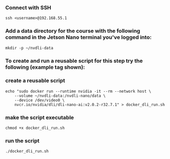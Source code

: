 ### Connect with SSH
    ssh <username>@192.168.55.1
    
### Add a data directory for the course with the following command in the Jetson Nano terminal you've logged into:  

    mkdir -p ~/nvdli-data
    
### To create and run a reusable script for this step try the following (example tag shown):

### create a reusable script
    echo "sudo docker run --runtime nvidia -it --rm --network host \
        --volume ~/nvdli-data:/nvdli-nano/data \
        --device /dev/video0 \
        nvcr.io/nvidia/dli/dli-nano-ai:v2.0.2-r32.7.1" > docker_dli_run.sh

### make the script executable
    chmod +x docker_dli_run.sh

### run the script
    ./docker_dli_run.sh
    
